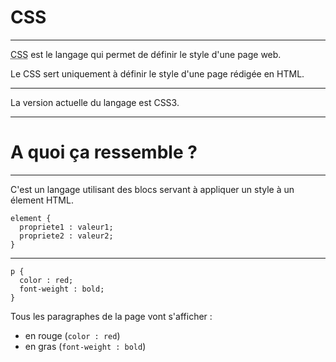 # CSS



---



<acronym title="Cascading Style Sheet">CSS</acronym> est le langage qui permet de définir le style d'une page web.

Le CSS sert uniquement à définir le style d'une page rédigée en HTML.



***


La version actuelle du langage est CSS3.



---



# A quoi ça ressemble ?



---



C'est un langage utilisant des blocs servant à appliquer un style à un élement HTML.
```
element {
  propriete1 : valeur1;
  propriete2 : valeur2;
}
```


***

```
p {
  color : red;
  font-weight : bold;
}
```

Tous les paragraphes de la page vont s'afficher :
 - en rouge (`color : red`)
 - en gras (`font-weight : bold`)
